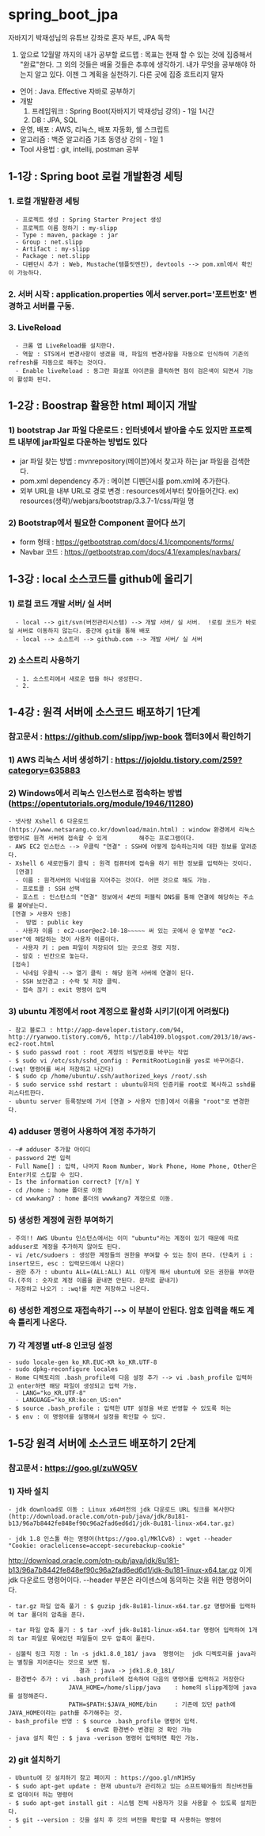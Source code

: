 # spring_boot_jpa
자바지기 박재성님의 유튜브 강좌로 혼자 부트, JPA 독학

1) 앞으로 12월말 까지의 내가 공부할 로드맵 : 목표는 현재 할 수 있는 것에 집중해서 "완료"한다. 그 외의 것들은 배울 것들은 추후에 생각하기.
   내가 무엇을 공부해야 하는지 알고 있다. 이젠 그 계획을 실천하기. 다른 곳에 집중 흐트리지 말자
 - 언어 : Java. Effective 자바로 공부하기
 - 개발
   1) 프레임워크 : Spring Boot(자바지기 박재성님 강의)  - 1일 1시간
   2) DB : JPA, SQL
 - 운영, 배포 : AWS, 리눅스, 배포 자동화, 쉘 스크립트
 - 알고리즘 : 백준 알고리즘 기초 동영상 강의 - 1일 1
 - Tool 사용법 : git, intellij, postman 공부

## 1-1강 : Spring boot 로컬 개발환경 세팅
### 1. 로컬 개발환경 세팅
      - 프로젝트 생성 : Spring Starter Project 생성
      - 프로젝트 이름 정하기 : my-slipp
      - Type : maven, package : jar
      - Group : net.slipp
      - Artifact : my-slipp
      - Package : net.slipp
      - 디펜던시 추가 : Web, Mustache(템플릿엔진), devtools --> pom.xml에서 확인이 가능하다.
 
 ### 2. 서버 시작 : application.properties 에서 server.port='포트번호' 변경하고 서버를 구동.
 ### 3. LiveReload
      - 크롬 앱 LiveReload를 설치한다.
      - 역할 : STS에서 변경사항이 생겼을 때, 파일의 변경사항을 자동으로 인식하여 기존의 refresh를 자동으로 해주는 것이다.
      - Enable liveReload : 동그란 화살표 아이콘을 클릭하면 점이 검은색이 되면서 기능이 활성화 된다.


## 1-2강 : Boostrap 활용한 html 페이지 개발
### 1) bootstrap Jar 파일 다운로드 : 인터넷에서 받아올 수도 있지만 프로젝트 내부에 jar파일로 다운하는 방법도 있다
   - jar 파일 찾는 방법 : mvnrepository(메이븐)에서 찾고자 하는 jar 파일을 검색한다.
   - pom.xml dependency 추가 : 메이븐 디펜던시를 pom.xml에 추가한다.
   - 외부 URL을 내부 URL로 경로 변경 : resources에서부터 찾아들어간다.
    ex) resources(생략)/webjars/bootstrap/3.3.7-1/css/파일 명
    
### 2) Bootstrap에서 필요한 Component 끌어다 쓰기
  - form 형태 : https://getbootstrap.com/docs/4.1/components/forms/
  - Navbar 코드 : https://getbootstrap.com/docs/4.1/examples/navbars/
  
## 1-3강 : local 소스코드를 github에 올리기
### 1) 로컬 코드 개발 서버/ 실 서버
      - local --> git/svn(버전관리시스템) --> 개발 서버/ 실 서버.  !로컬 코드가 바로 실 서버로 이동하지 않는다. 중간에 git을 통해 배포
      - local --> 소스트리 --> github.com --> 개발 서버/ 실 서버

### 2) 소스트리 사용하기
      - 1. 소스트리에서 새로운 탭을 하나 생성한다.
      - 2. 
      
## 1-4강 : 원격 서버에 소스코드 배포하기 1단계
### 참고문서 : https://github.com/slipp/jwp-book  챕터3에서 확인하기

### 1) AWS 리눅스 서버 생성하기 : https://jojoldu.tistory.com/259?category=635883
### 2) Windows에서 리눅스 인스턴스로 접속하는 방법(https://opentutorials.org/module/1946/11280)
    - 넷사랑 Xshell 6 다운로드(https://www.netsarang.co.kr/download/main.html) : window 환경에서 리눅스 명령어로 원격 서버에 접속할 수 있게         해주는 프로그램이다.
    - AWS EC2 인스턴스 --> 우클릭 "연결" : SSH에 어떻게 접속하는지에 대한 정보를 알려준다. 
    - Xshell 6 새로만들기 클릭 : 원격 컴퓨터에 접속을 하기 위한 정보를 입력하는 것이다.
      [연결]
      - 이름 : 원격서버의 닉네임을 지어주는 것이다. 어떤 것으로 해도 가능.
      - 프로토콜 : SSH 선택
      - 호스트 : 인스턴스의 "연결" 정보에서 4번의 퍼블릭 DNS를 통해 연결에 해당하는 주소를 붙여넣는다.
     [연결 > 사용자 인증]
      -  방법 : public key
      - 사용자 이름 : ec2-user@ec2-10-18~~~~~ 써 있는 곳에서 @ 앞부분 "ec2-user"에 해당하는 것이 사용자 이름이다.
      - 사용자 키 : pem 파일이 저장되어 있는 곳으로 경로 지정.
      - 암호 : 빈칸으로 놓는다.
     [접속]
      - 닉네임 우클릭 --> 열기 클릭 : 해당 원격 서버에 연결이 된다.
      - SSH 보안경고 : 수락 및 저장 클릭.
      - 접속 끊기 : exit 명령어 입력
      
### 3) ubuntu 계정에서 root 계정으로 활성화 시키기(이게 어려웠다)
    - 참고 블로그 : http://app-developer.tistory.com/94, http://ryanwoo.tistory.com/6, http://lab4109.blogspot.com/2013/10/aws-ec2-root.html
    - $ sudo passwd root : root 계정의 비밀번호를 바꾸는 작업
    - $ sudo vi /etc/ssh/sshd_config : PermitRootLogin을 yes로 바꾸어준다. (:wq! 명령어를 써서 저장하고 나간다)
    - $ sudo cp /home/ubuntu/.ssh/authorized_keys /root/.ssh
    - $ sudo service sshd restart : ubuntu유저의 인증키를 root로 복사하고 sshd를 리스타트한다.
    - ubuntu server 등록정보에 가서 [연결 > 사용자 인증]에서 이름을 "root"로 변경한다.

### 4) adduser 명령어 사용하여 계정 추가하기
    - ~# adduser 추가할 아이디
    - password 2번 입력
    - Full Name[] : 입력, 나머지 Room Number, Work Phone, Home Phone, Other은 Enter키로 스킵할 수 있다.
    - Is the information correct? [Y/n] Y
    - cd /home : home 폴더로 이동
    - cd wwwkang7 : home 폴더의 wwwkang7 계정으로 이동.
### 5) 생성한 계정에 권한 부여하기
    - 주의!! AWS Ubuntu 인스턴스에서는 이미 "ubuntu"라는 계정이 있기 때문에 따로 adduser로 계정을 추가하지 않아도 된다.
    - vi /etc/sudoers : 생성한 계정들의 권한을 부여할 수 있는 창이 뜬다. (단축키 i : insert모드, esc : 입력모드에서 나온다)
    - 권한 추가 : ubuntu ALL=(ALL:ALL) ALL 이렇게 해서 ubuntu에 모든 권한을 부여한다.(주의 : 숫자로 계정 이름을 끝내면 안된다. 문자로 끝내기)
    - 저장하고 나오기 : :wq!를 치면 저장하고 나온다.
    
### 6) 생성한 계정으로 재접속하기 --> 이 부분이 안된다. 암호 입력을 해도 계속 틀리게 나온다.

### 7) 각 계정별 utf-8 인코딩 설정
    - sudo locale-gen ko_KR.EUC-KR ko_KR.UTF-8
    - sudo dpkg-reconfigure locales
    - Home 디렉토리의 .bash_profile에 다음 설정 추가 --> vi .bash_profile 입력하고 enter하면 해당 파일이 생성되고 입력 가능.
      - LANG="ko_KR.UTF-8"
      - LANGUAGE="ko_KR:ko:en_US:en"
    - $ source .bash_profile : 입력한 UTF 설정을 바로 반영할 수 있도록 하는 
    - $ env : 이 명령어를 실행해서 설정을 확인할 수 있다.

## 1-5강 원격 서버에 소스코드 배포하기 2단계
### 참고문서 : https://goo.gl/zuWQ5V
### 1) 자바 설치
    - jdk download로 이동 : Linux x64버전의 jdk 다운로드 URL 링크를 복사한다(http://download.oracle.com/otn-pub/java/jdk/8u181-b13/96a7b8442fe848ef90c96a2fad6ed6d1/jdk-8u181-linux-x64.tar.gz)
    
    - jdk 1.8 인스톨 하는 명령어(https://goo.gl/MKlCv8) : wget --header "Cookie: oraclelicense=accept-securebackup-cookie"
 http://download.oracle.com/otn-pub/java/jdk/8u181-b13/96a7b8442fe848ef90c96a2fad6ed6d1/jdk-8u181-linux-x64.tar.gz
 이게 jdk 다운로드 명령어이다. --header 부분은 라이센스에 동의하는 것을 위한 명령어이다.
 
    - tar.gz 파일 압축 풀기 : $ guzip jdk-8u181-linux-x64.tar.gz 명령어를 입력하여 tar 폴더의 압축을 푼다.
    
    - tar 파일 압축 풀기 : $ tar -xvf jdk-8u181-linux-x64.tar 명령어 입력하여 1개의 tar 파일로 묶여있던 파일들이 모두 압축이 풀린다.
     
    - 심볼릭 링크 지정 : ln -s jdk1.8.0_181/ java  명령어는  jdk 디렉토리를 java라는 별칭을 지어준다는 것으로 보면 됨.
                        결과 : java -> jdk1.8.0_181/
    - 환경변수 추가 : vi .bash_profile에 접속하여 다음의 명령어를 입력하고 저장한다
                     JAVA_HOME=/home/slipp/java    : home의 slipp계정에 java를 설정해준다.
                     PATH=$PATH:$JAVA_HOME/bin     : 기존에 있던 path에 JAVA_HOME이라는 path를 추가해주는 것.
    - bash_profile 반영 : $ source .bash_profile 명령어 입력.
                          $ env로 환경변수 변경된 것 확인 가능
    - java 설치 확인 : $ java -verison 명령어 입력하면 확인 가능.

### 2) git 설치하기
    - Ubuntu에 깃 설치하기 참고 페이지 : https://goo.gl/nM1HSy
    - $ sudo apt-get update : 현재 ubuntu가 관리하고 있는 소프트웨어들의 최신버전들로 업데이터 하는 명령어
    - $ sudo apt-get install git : 시스템 전체 사용자가 깃을 사용할 수 있도록 설치한다.
    - $ git --version : 깃을 설치 후 깃의 버전을 확인할 때 사용하는 명령어
    - 
